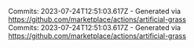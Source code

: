 Commits: 2023-07-24T12:51:03.617Z - Generated via https://github.com/marketplace/actions/artificial-grass
<br>
Commits: 2023-07-24T12:51:03.617Z - Generated via https://github.com/marketplace/actions/artificial-grass
<br>
